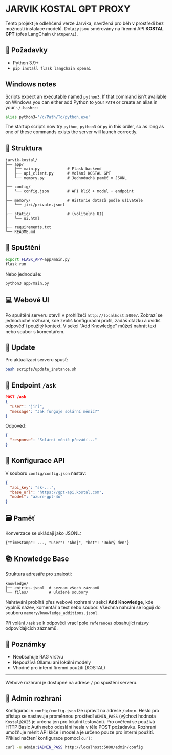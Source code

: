 # JARVIK KOSTAL GPT PROXY

Tento projekt je odlehčená verze Jarvika, navržená pro běh v prostředí bez možnosti instalace modelů. Dotazy jsou směrovány na firemní API **KOSTAL GPT** (přes LangChain `ChatOpenAI`).

## 🔧 Požadavky
- Python 3.9+
- `pip install flask langchain openai`

## Windows notes
Scripts expect an executable named `python3`. If that command isn't available
on Windows you can either add Python to your `PATH` or create an alias in your
`~/.bashrc`:

```bash
alias python3='/c/Path/To/python.exe'
```

The startup scripts now try `python`, `python3` or `py` in this order, so as
long as one of these commands exists the server will launch correctly.

## 📁 Struktura
```
jarvik-kostal/
├── app/
│   ├── main.py            # Flask backend
│   ├── api_client.py      # Volání KOSTAL GPT
│   └── memory.py          # Jednoduchá paměť v JSONL
│
├── config/
│   └── config.json        # API klíč + model + endpoint
│
├── memory/                # Historie dotazů podle uživatele
│   └── jiri/private.jsonl
│
├── static/                # (volitelné UI)
│   └── ui.html
│
├── requirements.txt
└── README.md
```

## 🚀 Spuštění
```bash
export FLASK_APP=app/main.py
flask run
```
Nebo jednoduše:
```bash
python3 app/main.py
```

## 💻 Webové UI
Po spuštění serveru otevři v prohlížeči `http://localhost:5000/`.
Zobrazí se jednoduché rozhraní, kde zvolíš konfigurační profil,
zadáš otázku a uvidíš odpověď i použitý kontext.
V sekci "Add Knowledge" můžeš nahrát text nebo soubor s komentářem.

## 🔄 Update
Pro aktualizaci serveru spusť:
```bash
bash scripts/update_instance.sh
```


## 🧠 Endpoint `/ask`
```json
POST /ask
{
  "user": "jiri",
  "message": "Jak funguje solární měnič?"
}
```
Odpověď:
```json
{
  "response": "Solární měnič převádí..."
}
```

## 🔑 Konfigurace API
V souboru `config/config.json` nastav:
```json
{
  "api_key": "sk-...",
  "base_url": "https://gpt-api.kostal.com",
  "model": "azure-gpt-4o"
}
```

## 🗃️ Paměť
Konverzace se ukládají jako JSONL:
```jsonl
{"timestamp": ..., "user": "Ahoj", "bot": "Dobrý den"}
```

## 📚 Knowledge Base
Struktura adresáře pro znalosti:
```
knowledge/
├── entries.jsonl  # seznam všech záznamů
└── files/         # uložené soubory
```
Nahrávání probíhá přes webové rozhraní v sekci **Add Knowledge**,
kde vyplníš název, komentář a text nebo soubor. Všechna nahrání se
logují do souboru `memory/knowledge_additions.jsonl`.

Při volání `/ask` se k odpovědi vrací pole `references` obsahující
názvy odpovídajících záznamů.

## 📎 Poznámky
- Neobsahuje RAG vrstvu
- Nepoužívá Ollamu ani lokální modely
- Vhodné pro interní firemní použití (KOSTAL)

---

Webové rozhraní je dostupné na adrese `/` po spuštění serveru.

## 🔐 Admin rozhraní
Konfiguraci v `config/config.json` lze upravit na adrese `/admin`.
Heslo pro přístup se nastavuje proměnnou prostředí `ADMIN_PASS`
(výchozí hodnota `Kostal@2025` je určena jen pro lokální testování).
Pro ověření se používá HTTP Basic Auth nebo odeslání hesla v těle POST
požadavku. Rozhraní umožňuje měnit API klíče i model a je určeno pouze
pro interní použití. Příklad načtení konfigurace pomocí `curl`:
```bash
curl -u admin:$ADMIN_PASS http://localhost:5000/admin/config
```
